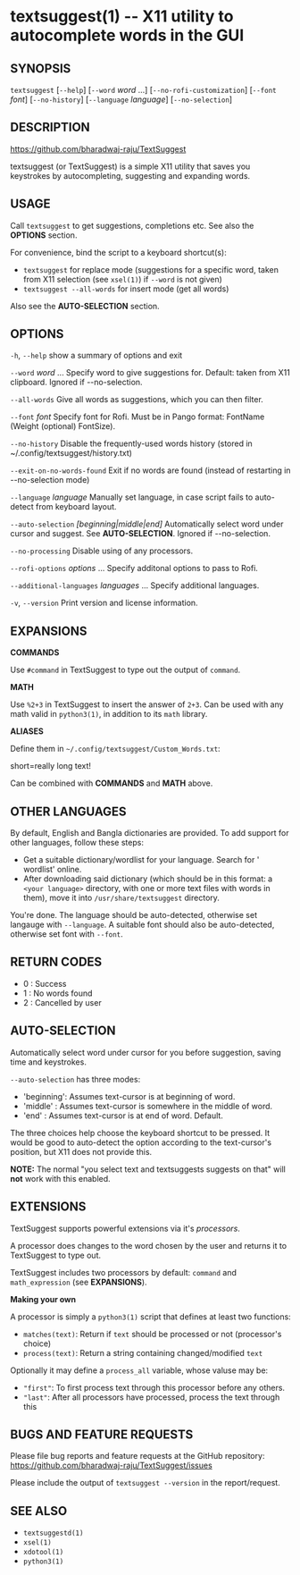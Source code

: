 textsuggest(1) -- X11 utility to autocomplete words in the GUI
==============================================================

## SYNOPSIS

  `textsuggest` \[`--help`\] \[`--word` *word* ...\] \[`--no-rofi-customization`\] \[`--font` *font*\] \[`--no-history`\] \[`--language` *language*\] \[`--no-selection`\]

## DESCRIPTION

  https://github.com/bharadwaj-raju/TextSuggest

  textsuggest (or TextSuggest) is a simple X11 utility that saves you keystrokes by autocompleting, suggesting and expanding words.

## USAGE

  Call `textsuggest` to get suggestions, completions etc. See also the **OPTIONS** section.

  For convenience, bind the script to a keyboard shortcut(s):
   
   - `textsuggest` for replace mode (suggestions for a specific word, taken from X11 selection (see `xsel(1)`) if `--word` is not given)
   - `textsuggest --all-words` for insert mode (get all words)

   Also see the **AUTO-SELECTION** section.

## OPTIONS

  `-h`, `--help`            show a summary of options and exit
  
  `--word` *word* ...
                        Specify word to give suggestions for. Default: taken from X11 clipboard. Ignored if --no-selection. 
                         
  `--all-words`
                        Give all words as suggestions, which you can then filter. 
                         
  `--font` *font*
                        Specify font for Rofi. Must be in Pango format: FontName (Weight (optional) FontSize). 
                         
  `--no-history`          Disable the frequently-used words history (stored in ~/.config/textsuggest/history.txt) 
                         
  `--exit-on-no-words-found`
                        Exit if no words are found (instead of restarting in --no-selection mode) 
                         
  `--language` *language*   Manually set language, in case script fails to auto-detect from keyboard layout. 
                         
  `--auto-selection` *[beginning|middle|end]*
                        Automatically select word under cursor and suggest. See **AUTO-SELECTION**. Ignored if --no-selection. 
                         
  `--no-processing`       Disable using of any processors. 
                         
  `--rofi-options` *options* ...
                        Specify additonal options to pass to Rofi. 
                         
  `--additional-languages` *languages* ...
                        Specify additional languages. 
                         
  `-v`, `--version`         Print version and license information.

 

## EXPANSIONS
  
  **COMMANDS**

  Use `#command` in TextSuggest to type out the output of `command`.

  **MATH**
    
  Use `%2+3` in TextSuggest to insert the answer of `2+3`. Can be used with any math valid in `python3(1)`, in addition to its `math` library.

  **ALIASES**

  Define them in `~/.config/textsuggest/Custom_Words.txt`:

  short=really long text!

  Can be combined with **COMMANDS** and **MATH** above.

## OTHER LANGUAGES

  By default, English and Bangla dictionaries are provided. To add support for other languages, follow these steps:

  - Get a suitable dictionary/wordlist for your language. Search for '<your language> wordlist' online.
  - After downloading said dictionary (which should be in this format: a `<your language>` directory, with one or more text files with words in them), move it into `/usr/share/textsuggest` directory.

  You're done. The language should be auto-detected, otherwise set langauge with `--language`. A suitable font should also be auto-detected, otherwise set font with `--font`.

## RETURN CODES

  - 0 : Success
  - 1 : No words found
  - 2 : Cancelled by user

## AUTO-SELECTION

  Automatically select word under cursor for you before suggestion, saving time and keystrokes.

  `--auto-selection` has three modes:

  - 'beginning': Assumes text-cursor is at beginning of word.
  - 'middle'   : Assumes text-cursor is somewhere in the middle of word.
  - 'end'      : Assumes text-cursor is at end of word. Default.

  The three choices help choose the keyboard shortcut to be pressed. It would be good to auto-detect the option
  according to the text-cursor's position, but X11 does not provide this.

  **NOTE:** The normal "you select text and textsuggests suggests on that" will **not** work with this enabled.

## EXTENSIONS

  TextSuggest supports powerful extensions via it's *processors*.

  A processor does changes to the word chosen by the user and returns it to TextSuggest to type out.

  TextSuggest includes two processors by default: `command` and `math_expression` (see **EXPANSIONS**).

  **Making your own**

  A processor is simply a `python3(1)` script that defines at least two functions:

  - `matches(text)`: Return if `text` should be processed or not (processor's choice)
  - `process(text)`: Return a string containing changed/modified `text`

  Optionally it may define a `process_all` variable, whose valuse may be:

  - `"first"`: To first process text through this processor before any others.
  - `"last"`: After all processors have processed, process the text through this

## BUGS AND FEATURE REQUESTS

  Please file bug reports and feature requests at the GitHub repository: https://github.com/bharadwaj-raju/TextSuggest/issues

  Please include the output of `textsuggest --version` in the report/request.

## SEE ALSO

  - `textsuggestd(1)`
  - `xsel(1)`
  - `xdotool(1)`
  - `python3(1)`
